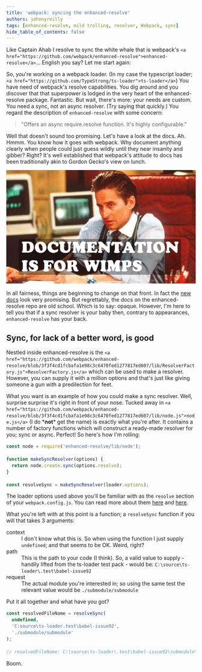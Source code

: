 ```yaml
---
title: 'webpack: syncing the enhanced-resolve'
authors: johnnyreilly
tags: [enhanced-resolve, mild trolling, resolver, Webpack, sync]
hide_table_of_contents: false
---
```


Like Captain Ahab I resolve to sync the white whale that is webpack's `<a href="https://github.com/webpack/enhanced-resolve">enhanced-resolve</a>`... English you say? Let me start again:

So, you're working on a webpack loader. (In my case the typescript loader; `<a href="https://github.com/TypeStrong/ts-loader">ts-loader</a>`) You have need of webpack's resolve capabilities. You dig around and you discover that that superpower is lodged in the very heart of the enhanced-resolve package. Fantastic. But wait, there's more: your needs are custom. You need a sync, not an async resolver. (Try saying that quickly.) You regard the description of `enhanced-resolve` with some concern:

> "Offers an async require.resolve function. It's highly configurable."

Well that doesn't sound too promising. Let's have a look at the docs. Ah. Hmmm. You know how it goes with webpack. Why document anything clearly when people could just guess wildly until they near insanity and gibber? Right? It's well established that webpack's attitude to docs has been traditionally akin to Gordon Gecko's view on lunch.

![](../static/blog/2016-12-11-webpack-syncing-enhanced-resolve/documentation-is-for-wimps.png)

In all fairness, things are beginning to change on that front. In fact the [new docs](https://webpack.js.org/) look very promising. But regrettably, the docs on the enhanced-resolve repo are old school. Which is to say: opaque. However, I'm here to tell you that if a sync resolver is your baby then, contrary to appearances, `enhanced-resolve` has your back.

## Sync, for lack of a better word, is good

Nestled inside enhanced-resolve is the `<a href="https://github.com/webpack/enhanced-resolve/blob/3f3f4cd1fcbafa1e98c3c6470fed1277817ed607/lib/ResolverFactory.js">ResolverFactory.js</a>` which can be used to make a resolver. However, you can supply it with a million options and that's just like giving someone a gun with a predilection for feet.

What you want is an example of how you could make a sync resolver. Well, surprise surprise it's right in front of your nose. Tucked away in `<a href="https://github.com/webpack/enhanced-resolve/blob/3f3f4cd1fcbafa1e98c3c6470fed1277817ed607/lib/node.js">node.js</a>` (I do \***not**\* get the name) is exactly what you're after. It contains a number of factory functions which will construct a ready-made resolver for you; sync or async. Perfect! So here's how I'm rolling:

```js
const node = require('enhanced-resolve/lib/node');

function makeSyncResolver(options) {
  return node.create.sync(options.resolve);
}

const resolveSync = makeSyncResolver(loader.options);
```

The loader options used above you'll be familiar with as the `resolve` section of your `webpack.config.js`. You can read more about them [here](https://github.com/webpack/enhanced-resolve/blob/master/README.md) and [here](https://webpack.js.org/configuration/resolve/).

What you're left with at this point is a function; a `resolveSync` function if you will that takes 3 arguments:

<dl><dt>context</dt><dd>I don't know what this is. So when using the function I just supply <code>undefined</code>; and that seems to be OK. Weird, right?</dd><dt>path</dt><dd>This is the path to your code (I think). So, a valid value to supply - handily lifted from the ts-loader test pack - would be: <code>C:\source\ts-loader\.test\babel-issue92</code></dd><dt>request</dt><dd>The actual module you're interested in; so using the same test the relevant value would be <code>./submodule/submodule</code></dd></dl>

Put it all together and what have you got?

```js
const resolvedFileName = resolveSync(
  undefined,
  'C:source\ts-loader.test\babel-issue92',
  './submodule/submodule'
);

// resolvedFileName: C:\source\ts-loader\.test\babel-issue92\submodule\submodule.tsx
```

Boom.
